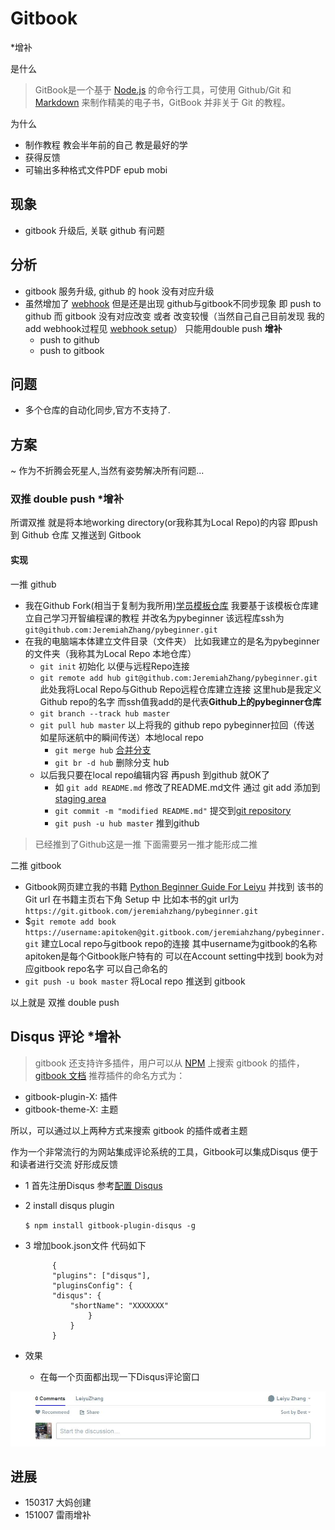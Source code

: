 # Gitbook

*增补

是什么

> GitBook是一个基于 [Node.js](https://nodejs.org/en/) 的命令行工具，可使用 Github/Git 和 [Markdown](http://baike.baidu.com/view/2311114.htm) 来制作精美的电子书，GitBook 并非关于 Git 的教程。

为什么

- 制作教程 教会半年前的自己 教是最好的学
- 获得反馈
- 可输出多种格式文件PDF epub mobi


## 现象

- gitbook 升级后, 关联 github 有问题

## 分析

- gitbook 服务升级, github 的 hook 没有对应升级
- 虽然增加了 [webhook](https://help.gitbook.com/github/index.html#webhooks) 但是还是出现 github与gitbook不同步现象 即 push to github 而 gitbook 没有对应改变 或者 改变较慢（当然自己自己目前发现 我的add webhook过程见 [webhook setup](https://jeremiahzhang.gitbooks.io/gitbookguide/content/build/webhookssetup.html)） 只能用double push **增补**
	+ push to github
	+ push to gitbook 

## 问题

- 多个仓库的自动化同步,官方不支持了.

## 方案

~ 作为不折腾会死星人,当然有姿势解决所有问题...

### 双推 double push *增补

所谓双推 就是将本地working directory(or我称其为Local Repo)的内容 即push到 Github 仓库 又推送到 Gitbook

#### 实现 ####

一推 github

- 我在Github Fork(相当于复制为我所用)[学员模板仓库](https://github.com/OpenMindClub/OMOOC.py) 我要基于该模板仓库建立自己学习开智编程课的教程 并改名为pybeginner 该远程库ssh为 `git@github.com:JeremiahZhang/pybeginner.git`
- 在我的电脑端本体建立文件目录（文件夹） 比如我建立的是名为pybeginner的文件夹（我称其为Local Repo 本地仓库）
	+ `git init` 初始化 以便与远程Repo连接
	+ `git remote add hub git@github.com:JeremiahZhang/pybeginner.git` 此处我将Local Repo与Github Repo远程仓库建立连接 这里hub是我定义Github repo的名字 而ssh值我add的是代表**Github上的pybeginner仓库**
	+ `git branch --track hub master`
	+ `git pull hub master` 以上将我的 github repo pybeginner拉回（传送 如星际迷航中的瞬间传送）本地local repo
		+ `git merge hub` [合并分支](https://git-scm.com/book/zh/v1/Git-%E5%88%86%E6%94%AF-%E5%88%86%E6%94%AF%E7%9A%84%E6%96%B0%E5%BB%BA%E4%B8%8E%E5%90%88%E5%B9%B6)
		+ `git br -d hub` 删除分支 hub
	+ 以后我只要在local repo编辑内容 再push 到github 就OK了
		+ 如 `git add README.md` 修改了README.md文件 通过 git add 添加到[staging area](https://git-scm.com/book/zh/v1/%E8%B5%B7%E6%AD%A5-Git-%E5%9F%BA%E7%A1%80#%E6%96%87%E4%BB%B6%E7%9A%84%E4%B8%89%E7%A7%8D%E7%8A%B6%E6%80%81)
		+ `git commit -m "modified README.md"` 提交到[git repository](https://git-scm.com/book/zh/v1/%E8%B5%B7%E6%AD%A5-Git-%E5%9F%BA%E7%A1%80#%E6%96%87%E4%BB%B6%E7%9A%84%E4%B8%89%E7%A7%8D%E7%8A%B6%E6%80%81)
		+ `git push -u hub master` 推到github

> 已经推到了Github这是一推	下面需要另一推才能形成二推

二推 gitbook

- Gitbook网页建立我的书籍 [Python Beginner Guide For Leiyu](https://www.gitbook.com/book/jeremiahzhang/pybeginner/details) 并找到 该书的 Git url 在书籍主页右下角 Setup 中 比如本书的git url为`https://git.gitbook.com/jeremiahzhang/pybeginner.git`
- $`git remote add book https://username:apitoken@git.gitbook.com/jeremiahzhang/pybeginner.git`  建立Local repo与gitbook repo的连接 其中username为gitbook的名称 apitoken是每个Gitbook账户特有的 可以在Account setting中找到 book为对应gitbook repo名字 可以自己命名的
- `git push -u book master` 将Local repo 推送到 gitbook

以上就是 双推 double push

## Disqus 评论 *增补

> gitbook 还支持许多插件，用户可以从 [NPM](https://www.npmjs.com/) 上搜索 gitbook 的插件，[gitbook 文档](https://github.com/GitbookIO/plugin) 推荐插件的命名方式为：
> 
- gitbook-plugin-X: 插件
- gitbook-theme-X: 主题
> 
所以，可以通过以上两种方式来搜索 gitbook 的插件或者主题

作为一个非常流行的为网站集成评论系统的工具，Gitbook可以集成Disqus 便于和读者进行交流 好形成反馈

- 1 首先注册Disqus 参考[配置 Disqus](https://openmindclub.gitbooks.io/omooc-py/content/support/Disqus_Setup.html) 
- 2 install disqus plugin   

	`$ npm install gitbook-plugin-disqus -g`
- 3 增加book.json文件 代码如下
 
		    {
			"plugins": ["disqus"],  
			"pluginsConfig": {  
			"disqus": {  
				"shortName": "XXXXXXX"  
					}
				}  
			}
- 效果
	- 在每一个页面都出现一下Disqus评论窗口

![disqus01](https://raw.githubusercontent.com/JeremiahZhang/gitbookguide/master/_images/disqus-01.JPG)


## 进展

- 150317 大妈创建
- 151007 雷雨增补